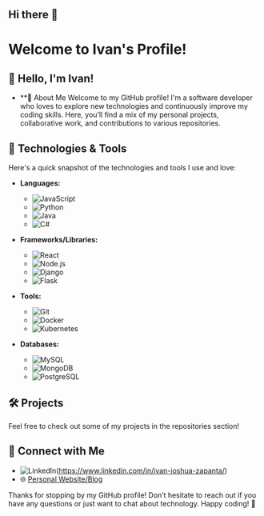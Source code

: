 ## Hi there 👋

# Welcome to Ivan's Profile!

## 👋 Hello, I'm Ivan!
- **🚀 About Me
Welcome to my GitHub profile! I'm a software developer who loves to explore new technologies and continuously improve my coding skills. Here, you’ll find a mix of my personal projects, collaborative work, and contributions to various repositories.


## 🔧 Technologies & Tools
Here's a quick snapshot of the technologies and tools I use and love:
- **Languages:** 
  - ![JavaScript](https://img.shields.io/badge/JavaScript-F7DF1C?logo=javascript&logoColor=white)
  - ![Python](https://img.shields.io/badge/Python-3776AB?logo=python&logoColor=white)
  - ![Java](https://img.shields.io/badge/Java-007396?logo=java&logoColor=white)
  - ![C#](https://img.shields.io/badge/C%23-239120?logo=csharp&logoColor=white)

- **Frameworks/Libraries:** 
  - ![React](https://img.shields.io/badge/React-61DAFB?logo=react&logoColor=black)
  - ![Node.js](https://img.shields.io/badge/Node.js-339933?logo=node.js&logoColor=white)
  - ![Django](https://img.shields.io/badge/Django-092D48?logo=django&logoColor=white)
  - ![Flask](https://img.shields.io/badge/Flask-000000?logo=flask&logoColor=white)

- **Tools:** 
  - ![Git](https://img.shields.io/badge/Git-F05032?logo=git&logoColor=white)
  - ![Docker](https://img.shields.io/badge/Docker-2496ED?logo=docker&logoColor=white)
  - ![Kubernetes](https://img.shields.io/badge/Kubernetes-326CE5?logo=kubernetes&logoColor=white)

- **Databases:** 
  - ![MySQL](https://img.shields.io/badge/MySQL-4479A1?logo=mysql&logoColor=white)
  - ![MongoDB](https://img.shields.io/badge/MongoDB-47A248?logo=mongodb&logoColor=white)
  - ![PostgreSQL](https://img.shields.io/badge/PostgreSQL-4169E1?logo=postgresql&logoColor=white)


## 🛠️ Projects
Feel free to check out some of my projects in the repositories section!


## 🔗 Connect with Me
- ![LinkedIn](https://img.shields.io/badge/LinkedIn-0A66C2?logo=linkedin&logoColor=white)(https://www.linkedin.com/in/ivan-joshua-zapanta/)
- 🌐 [Personal Website/Blog](https://ivan-zapanta.vercel.app/)


Thanks for stopping by my GitHub profile! Don’t hesitate to reach out if you have any questions or just want to chat about technology. Happy coding! 🚀



